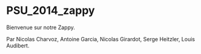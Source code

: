 # PSU_2014_zappy

Bienvenue sur notre Zappy.

Par Nicolas Charvoz, Antoine Garcia, Nicolas Girardot, Serge Heitzler, Louis Audibert.
